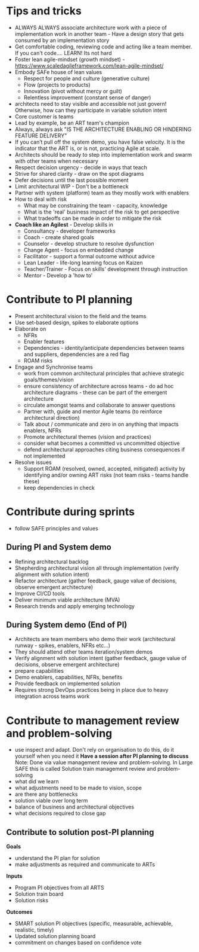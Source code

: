 # Tips and tricks
* ALWAYS ALWAYS associate architecture work with a piece of implementation work in another team - Have a design story that gets consumed by an implementation story
* Get comfortable coding, reviewing code and acting like a team member. If you can't code.... LEARN! Its not hard
* Foster lean agile-mindset (growth mindset) - https://www.scaledagileframework.com/lean-agile-mindset/
* Embody SAFe house of lean values
  * Respect for people and culture (generative culture) 
  * Flow (projects to products)
  * Innovation (pivot without mercy or guilt)
  * Relentless improvement (constant sense of danger)
* architects need to stay visible and accessible not just govern! Otherwise, how can they participate
  in variable solution intent
* Core customer is teams
* Lead by example, be an ART team's champion
* Always, always ask "IS THE ARCHITECTURE ENABLING OR HINDERING FEATURE DELIVERY"
* If you can’t pull off the system demo, you have false velocity. It is the indicator that the ART is,
  or is not, practicing Agile at scale.
* Architects should be ready to step into implementation work and swarm with other teams when necessary
* Respect decision urgency - decide in ways that teach
* Strive for shared clarity - draw on the spot diagrams
* Defer decisions until the last possible moment
* Limit architectural WIP - Don't be a bottleneck
* Partner with system (platform) team as they mostly work with enablers
* How to deal with risk
  * What may be constraining the team - capacity, knowledge
  * What is the 'real' business impact of the risk to get perspective
  * What tradeoffs can be made in order to mitigate the risk
* **Coach like an Agilest** - Develop skills in
  * Consultancy     - developer frameworks
  * Coach           - create shared goals
  * Counselor       - develop structure to resolve dysfunction
  * Change Agent    - focus on embedded change
  * Facilitator     - support a formal outcome without advice
  * Lean Leader     - life-long learning focus on Kaizen
  * Teacher/Trainer - Focus on skills' development through instruction
  * Mentor          - Develop a 'how to'

# Contribute to PI planning
* Present architectural vision to the field and the teams
* Use set-based design, spikes to elaborate options
* Elaborate on
  * NFRs
  * Enabler features
  * Dependencies - identity/anticipate dependencies between teams and suppliers, dependencies are a red flag
  * ROAM risks
* Engage and Synchronise teams
  * work from common architectural principles that achieve strategic goals/themes/vision
  * ensure consistency of architecture across teams - do ad hoc architecture diagrams - these can be part of the emergent architecture
  * circulate amongst teams and collaborate to answer questions
  * Partner with, guide and mentor Agile teams (to reinforce architectural direction)
  * Talk about / communicate and zero in on anything that impacts enablers, NFRs
  * Promote architectural themes (vision and practices)
  * consider what becomes a committed vs uncommitted objective
  * defend architectural approaches citing business consequences if not implemented
* Resolve issues
  * Support ROAM (resolved, owned, accepted, mitigated) activity by identifying and/or owning ART risks (not team risks - teams handle these)
  * keep dependencies in check

# Contribute during sprints

* follow SAFE principles and values

## During PI and System demo
* Refining architectural backlog
* Shepherding architectural vision all through implementation (verify alignment with solution intent)
* Refactor architecture (gather feedback, gauge value of decisions, observe emergent architecture)
* Improve CI/CD tools
* Deliver minimum viable architecture (MVA)
* Research trends and apply emerging technology

## During System demo (End of PI)
* Architects are team members who demo their work (architectural runway - spikes, enablers, NFRs etc...)
* They should attend other teams iteration/system demos
* Verify alignment with solution intent (gather feedback, gauge value of decisions, observe emergent architecture)
* prepare capabilities
* Demo enablers, capabilities, NFRs, benefits
* Provide feedback on implemented solution
* Requires strong DevOps practices being in place due to heavy integration across teams work

# Contribute to management review and problem-solving
* use inspect and adapt. Don't rely on organisation to do this, do it yourself when you need it
**Have a session after PI planning to discuss**
Note: Done via value management review and problem-solving. In Large SAFE this is called
Solution train management review and problem-solving
* what did we learn
* what adjustments need to be made to vision, scope
* are there any bottlenecks
* solution viable over long term
* balance of business and architectural objectives
* what decisions required to close gap

## Contribute to solution post-PI planning
**Goals**
* understand the PI plan for solution
* make adjustments as required and communicate to ARTs

**Inputs**
* Program PI objectives from all ARTS
* Solution train board
* Solution risks

**Outcomes**
* SMART solution PI objectives (specific, measurable, achievable, realistic, timely)
* Updated solution planning board
* commitment on changes based on confidence vote
